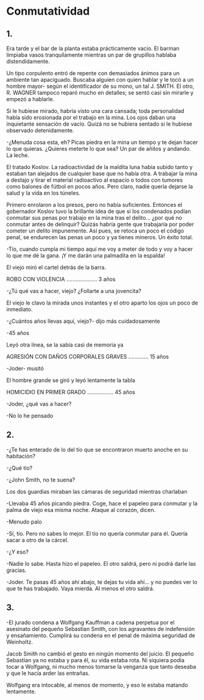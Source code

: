 # Conmutatividad

## 1.

Era tarde y el bar de la planta estaba prácticamente vacío. El barman limpiaba vasos tranquilamente mientras un par de grupillos hablaba distendidamente.

Un tipo corpulento entró de repente con demasiados ánimos para un ambiente tan apaciguado. Buscaba alguien con quien hablar y le tocó a un hombre mayor- según el identificador de su mono, un tal J. SMITH. El otro, R. WAGNER tampoco reparó mucho en detalles; se sentó casi sin mirarle y empezó a hablarle.

Si le hubiese mirado, habría visto una cara cansada; toda personalidad había sido erosionada por el trabajo en la mina. Los ojos daban una inquietante sensación de vacío. Quizá no se hubiera sentado si le hubiese observado detenidamente.

-¿Menuda cosa esta, eh? Picas piedra en la mina un tiempo y te dejan hacer lo que quieras. ¿Quieres meterte lo que sea? Un par de añitos y andando. La leche.

El tratado Koslov. La radioactividad de la maldita luna habia subido tanto y estaban tan alejados de cualquier base que no había otra. A trabajar la mina a destajo y tirar el material radioactivo al espacio o todos con tumores como balones de fútbol en pocos años. Pero claro, nadie quería dejarse la salud y la vida en los túneles.

Primero enrolaron a los presos, pero no había suficientes. Entonces el gobernador Koslov tuvo la brillante idea de que si los condenados podían conmutar sus penas por trabajo en la mina tras el delito... ¿por qué no conmutar antes de delinquir? Quizás habría gente que trabajaría por poder cometer un delito impunemente. Así pues, se retoca un poco el código penal, se endurecen las penas un poco y ya tienes mineros. Un éxito total.

-Tío, cuando cumpla mi tiempo aquí me voy a meter de todo y voy a hacer lo que me dé la gana. ¡Y me darán una palmadita en la espalda!

El viejo miró el cartel detrás de la barra.

ROBO CON VIOLENCIA …................. 3 años

-¿Tú qué vas a hacer, viejo? ¿Follarte a una jovencita?

El viejo le clavo la mirada unos instantes y el otro aparto los ojos un poco de inmediato.

-¿Cuántos años llevas aquí, viejo?- dijo más cuidadosamente

-45 años

Leyó otra línea, se la sabía casi de memoria ya

AGRESIÓN CON DAÑOS CORPORALES GRAVES ….......... 15 años

-Joder- musitó

El hombre grande se giró y leyó lentamente la tabla

HOMICIDIO EN PRIMER GRADO ….............. 45 años

-Joder, ¿qué vas a hacer?

-No lo he pensado

## 2.

-¿Te has enterado de lo del tío que se encontraron muerto anoche en su habitación?

-¿Qué tío?

-¿John Smith, no te suena?

Los dos guardias miraban las cámaras de seguridad mientras charlaban

-Llevaba 45 años picando piedra. Coge, hace el papeleo para conmutar y la palma de viejo esa misma noche. Ataque al corazón, dicen.

-Menudo palo

-Sí, tío. Pero no sabes lo mejor. El tío no quería conmutar para él. Quería sacar a otro de la cárcel.

-¿Y eso?

-Nadie lo sabe. Hasta hizo el papeleo. El otro saldrá, pero ni podrá darle las gracias.

-Joder. Te pasas 45 años ahí abajo, te dejas tu vida ahí... y no puedes ver lo que te has trabajado. Vaya mierda. Al menos el otro saldrá.

## 3.

-El jurado condena a Wolfgang Kauffman a cadena perpetua por el asesinato del pequeño Sebastian Smith, con los agravantes de indefensión y ensañamiento. Cumplirá su condena en el penal de máxima seguridad de Weinholtz.

Jacob Smith no cambió el gesto en ningún momento del juicio. El pequeño Sebastian ya no estaba y para él, su vida estaba rota. Ni siquiera podía tocar a Wolfgang, ni mucho menos tomarse la venganza que tanto deseaba y que le hacía arder las entrañas.

Wolfgang era intocable, al menos de momento, y eso le estaba matando lentamente.
